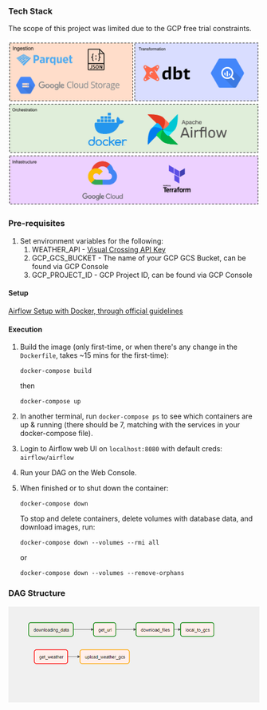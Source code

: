### Tech Stack

The scope of this project was limited due to the GCP free trial constraints. 

![image](https://raw.githubusercontent.com/nshuman1/data-engineering/main/docs/Infra.png?token=GHSAT0AAAAAABV6YMZ6AZQ3FHSP4ZYKR65AYXJVYGA)

### Pre-requisites
   1. Set environment variables for the following:
      1. WEATHER_API - [Visual Crossing API Key](https://www.visualcrossing.com/weather-api) 
      2. GCP_GCS_BUCKET - The name of your GCP GCS Bucket, can be found via GCP Console
      3. GCP_PROJECT_ID - GCP Project ID, can be found via GCP Console

#### Setup
  [Airflow Setup with Docker, through official guidelines](1_setup_official.md)

 #### Execution
 
  1. Build the image (only first-time, or when there's any change in the `Dockerfile`, takes ~15 mins for the first-time):
     ```shell
     docker-compose build
     ```
   
     then
   
     ```shell
     docker-compose up
     ```


 1. In another terminal, run `docker-compose ps` to see which containers are up & running (there should be 7, matching with the services in your docker-compose file).

 2. Login to Airflow web UI on `localhost:8080` with default creds: `airflow/airflow`

 3. Run your DAG on the Web Console.

 4. When finished or to shut down the container:
    ```shell
    docker-compose down
    ```

    To stop and delete containers, delete volumes with database data, and download images, run:
    ```
    docker-compose down --volumes --rmi all
    ```

    or
    ```
    docker-compose down --volumes --remove-orphans
    ```

### DAG Structure

![image](https://raw.githubusercontent.com/nshuman1/data-engineering/main/docs/DAG_Structure.png?token=GHSAT0AAAAAABV6YMZ6H5QYQWYMXHPO2FX6YXJVXEA)
